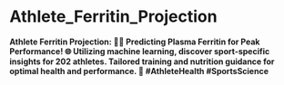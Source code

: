 # Athlete_Ferritin_Projection
**Athlete Ferritin Projection: 🏋️‍♂️ Predicting Plasma Ferritin for Peak Performance! 🌐 Utilizing machine learning, discover sport-specific insights for 202 athletes. Tailored training and nutrition guidance for optimal health and performance. 🚀 #AthleteHealth #SportsScience**
